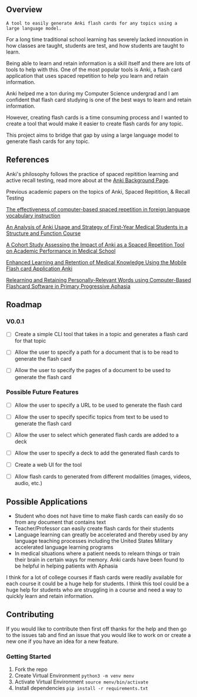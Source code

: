 ## Overview

`A tool to easily generate Anki flash cards for any topics using a large language model.`

For a long time traditional school learning has severely lacked innovation in how classes are taught, students are test, and how students are taught to learn.

Being able to learn and retain information is a skill itself and there are lots of tools to help with this. One of the most popular tools is Anki, a flash card application that uses spaced repetition to help you learn and retain information.

Anki helped me a ton during my Computer Science undergrad and I am confident that flash card studying is one of the best ways to learn and retain information.

However, creating flash cards is a time consuming process and I wanted to create a tool that would make it easier to create flash cards for any topic.

This project aims to bridge that gap by using a large language model to generate flash cards for any topic.

## References

Anki's philosophy follows the practice of spaced repitition learning and active recall testing, read more about at the [Anki Background Page](https://docs.ankiweb.net/background.html). 

Previous academic papers on the topics of Anki, Spaced Repitition, & Recall Testing

[The effectiveness of computer-based spaced repetition in foreign language vocabulary instruction](https://www.jstor.org/stable/90014364)

[An Analysis of Anki Usage and Strategy of First-Year Medical Students in a Structure and Function Course](https://www.ncbi.nlm.nih.gov/pmc/articles/PMC9045547/)

[A Cohort Study Assessing the Impact of Anki as a Spaced Repetition Tool on Academic Performance in Medical School](https://link.springer.com/article/10.1007/s40670-023-01826-8)

[Enhanced Learning and Retention of Medical Knowledge Using the Mobile Flash card Application Anki](https://link.springer.com/article/10.1007/s40670-021-01386-9)

[Relearning and Retaining Personally-Relevant Words using Computer-Based Flashcard Software in Primary Progressive Aphasia](https://www.frontiersin.org/articles/10.3389/fnhum.2016.00561/full)

## Roadmap

### V0.0.1

- [ ] Create a simple CLI tool that takes in a topic and generates a flash card for that topic
- [ ] Allow the user to specify a path for a document that is to be read to generate the flash card
- [ ] Allow the user to specify the pages of a document to be used to generate the flash card


### Possible Future Features

- [ ] Allow the user to specify a URL to be used to generate the flash card
- [ ] Allow the user to specify specific topics from text to be used to generate the flash card
- [ ] Allow the user to select which generated flash cards are added to a deck
- [ ] Allow the user to specify a deck to add the generated flash cards to
- [ ] Create a web UI for the tool
- [ ] Allow flash cards to generated from different modalities (images, videos, audio, etc.)


## Possible Applications

- Student who does not have time to make flash cards can easily do so from any document that contains text
- Teacher/Professor can easily create flash cards for their students
- Language learning can greatly be accelerated and thereby used by any language teaching processes including the United States Military accelerated language learning programs
- In medical situations where a patient needs to relearn things or train their brain in certain ways for memory. Anki cards have been found to be helpful in helping patients with Aphasia

I think for a lot of college courses if flash cards were readily available for each course it could be a huge help for students. I think this tool could be a huge help for students who are struggling in a course and need a way to quickly learn and retain information.

## Contributing

If you would like to contribute then first off thanks for the help and then go to the issues tab and find an issue that you would like to work on or create a new one if you have an idea for a new feature.

### Getting Started

1. Fork the repo
2. Create Virtual Environment `python3 -m venv menv` 
3. Activate Virtual Environment `source menv/bin/activate`
4. Install dependencies `pip install -r requirements.txt`
